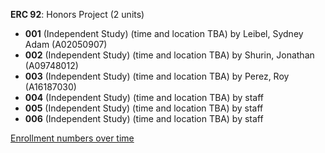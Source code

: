 **ERC 92**: Honors Project (2 units)

- **001** (Independent Study) (time and location TBA) by Leibel, Sydney Adam (A02050907)
- **002** (Independent Study) (time and location TBA) by Shurin, Jonathan (A09748012)
- **003** (Independent Study) (time and location TBA) by Perez, Roy (A16187030)
- **004** (Independent Study) (time and location TBA) by staff
- **005** (Independent Study) (time and location TBA) by staff
- **006** (Independent Study) (time and location TBA) by staff

[Enrollment numbers over time](./ERC92.tsv)
